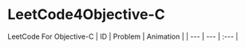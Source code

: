 # LeetCode4Objective-C
LeetCode For Objective-C
| ID | Problem  | Animation |
| --- | ---  | :--- |
